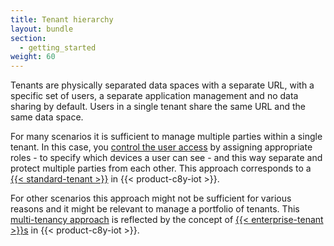 ```yaml
---
title: Tenant hierarchy
layout: bundle
section:
  - getting_started
weight: 60
---
```


Tenants are physically separated data spaces with a separate URL, with a specific set of users, a separate application management and no data sharing by default. Users in a single tenant share the same URL and the same data space.

For many scenarios it is sufficient to manage multiple parties within a single tenant. In this case, you [control the user access](/concepts/security/#access-control) by assigning appropriate roles - to specify which devices a user can see - and this way separate and protect multiple parties from each other. This approach corresponds to a [{{< standard-tenant >}}](/concepts/tenant-hierarchy/#standard-tenant) in {{< product-c8y-iot >}}.

For other scenarios this approach might not be sufficient for various reasons and it might be relevant to manage a portfolio of tenants. This [multi-tenancy approach](/concepts/tenant-hierarchy/#multi-tenancy) is reflected by the concept of [{{< enterprise-tenant >}}s](/concepts/tenant-hierarchy/#enterprise-tenant) in {{< product-c8y-iot >}}.  
